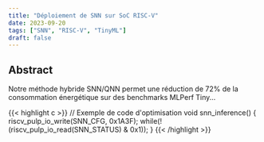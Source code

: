 ```yaml
---
title: "Déploiement de SNN sur SoC RISC-V"
date: 2023-09-20
tags: ["SNN", "RISC-V", "TinyML"]
draft: false
---
```


## Abstract
Notre méthode hybride SNN/QNN permet une réduction de 72% de la consommation énergétique sur des benchmarks MLPerf Tiny...

{{< highlight c >}}
// Exemple de code d'optimisation
void snn_inference() {
  riscv_pulp_io_write(SNN_CFG, 0x1A3F);
  while(!(riscv_pulp_io_read(SNN_STATUS) & 0x1));
}
{{< /highlight >}}
